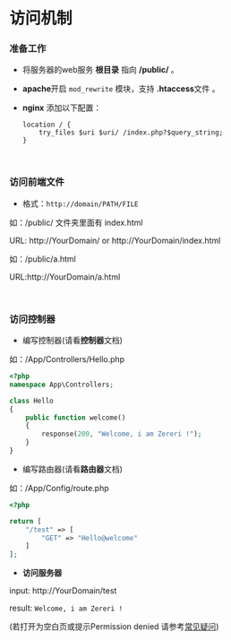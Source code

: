 # 访问机制

### 准备工作

- 将服务器的web服务 **根目录** 指向 **/public/**   。

- **apache**开启 `mod_rewrite` 模块，支持 **.htaccess**文件 。

- **nginx** 添加以下配置：

  ``` 
  location / {
      try_files $uri $uri/ /index.php?$query_string;
  }
  ```


<br/>

### 访问前端文件

- 格式：`http://domain/PATH/FILE`

如：/public/  文件夹里面有  index.html

URL: http://YourDomain/   or  http://YourDomain/index.html  

如：/public/a.html

URL:http://YourDomain/a.html

<br/>

### 访问控制器

- 编写控制器(请看**控制器**文档)

如：/App/Controllers/Hello.php

```php
<?php
namespace App\Controllers;

class Hello
{
    public function welcome()
    {
        response(200, "Welcome, i am Zereri !");
    }
}
```

- 编写路由器(请看**路由器**文档)

如：/App/Config/route.php

```php
<?php

return [
    "/test" => [
        "GET" => "Hello@welcome"
    ]
];
```

- **访问服务器**

input: http://YourDomain/test

result: `Welcome, i am Zereri !`

(若打开为空白页或提示Permission denied 请参考[常见疑问](../README.md#常见疑问))


